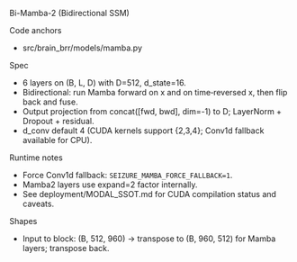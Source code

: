 Bi-Mamba-2 (Bidirectional SSM)

Code anchors
- src/brain_brr/models/mamba.py

Spec
- 6 layers on (B, L, D) with D=512, d_state=16.
- Bidirectional: run Mamba forward on x and on time‑reversed x, then flip back and fuse.
- Output projection from concat([fwd, bwd], dim=-1) to D; LayerNorm + Dropout + residual.
- d_conv default 4 (CUDA kernels support {2,3,4}; Conv1d fallback available for CPU).

Runtime notes
- Force Conv1d fallback: `SEIZURE_MAMBA_FORCE_FALLBACK=1`.
- Mamba2 layers use expand=2 factor internally.
- See deployment/MODAL_SSOT.md for CUDA compilation status and caveats.

Shapes
- Input to block: (B, 512, 960) → transpose to (B, 960, 512) for Mamba layers; transpose back.
